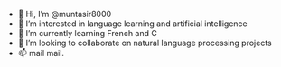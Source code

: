 - 👋 Hi, I’m @muntasir8000
- 👀 I’m interested in language learning and artificial intelligence
- 🌱 I’m currently learning French and C
- 💞️ I’m looking to collaborate on natural language processing projects
- 📫 mail mail. 

<!---
muntasir8000/muntasir8000 is a ✨ special ✨ repository because its `README.md` (this file) appears on your GitHub profile.
You can click the Preview link to take a look at your changes.
--->
